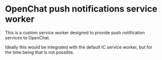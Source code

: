# OpenChat push notifications service worker

This is a custom service worker designed to provide push notification services to OpenChat.

Ideally this would be integrated with the default IC service worker, but for the time being that is not possible.
